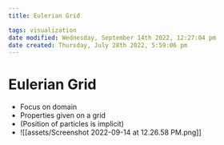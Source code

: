 ```yaml
---
title: Eulerian Grid

tags: visualization 
date modified: Wednesday, September 14th 2022, 12:27:04 pm
date created: Thursday, July 28th 2022, 5:59:06 pm
---
```


# Eulerian Grid
- Focus on domain
- Properties given on a grid  
- (Position of particles is implicit)
- ![[assets/Screenshot 2022-09-14 at 12.26.58 PM.png]]


